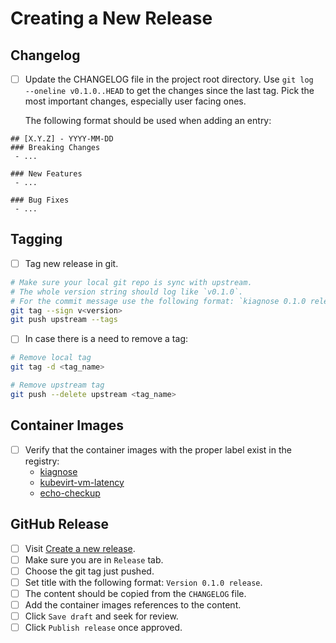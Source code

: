 # Creating a New Release

## Changelog

- [ ] Update the CHANGELOG file in the project root directory.
  Use `git log  --oneline v0.1.0..HEAD` to get the changes since the last tag.
  Pick the most important changes, especially user facing ones.

  The following format should be used when adding an entry:

```
## [X.Y.Z] - YYYY-MM-DD
### Breaking Changes
 - ...

### New Features
 - ...

### Bug Fixes
 - ...
```

## Tagging

- [ ] Tag new release in git.
```bash
# Make sure your local git repo is sync with upstream.
# The whole version string should log like `v0.1.0`.
# For the commit message use the following format: `kiagnose 0.1.0 release`.
git tag --sign v<version>
git push upstream --tags
```

- [ ] In case there is a need to remove a tag:
```bash
# Remove local tag
git tag -d <tag_name>

# Remove upstream tag
git push --delete upstream <tag_name>
```

## Container Images

- [ ] Verify that the container images with the proper label exist in the registry:
  - [kiagnose](https://quay.io/repository/kiagnose/kiagnose?tab=tags)
  - [kubevirt-vm-latency](https://quay.io/repository/kiagnose/kubevirt-vm-latency?tab=tags)
  - [echo-checkup](https://quay.io/repository/kiagnose/echo-checkup?tab=tags)

## GitHub Release

- [ ] Visit [Create a new release](https://github.com/kiagnose/kiagnose/releases/new).
- [ ] Make sure you are in `Release` tab.
- [ ] Choose the git tag just pushed.
- [ ] Set title with the following format: `Version 0.1.0 release`.
- [ ] The content should be copied from the `CHANGELOG` file.
- [ ] Add the container images references to the content.
- [ ] Click `Save draft` and seek for review.
- [ ] Click `Publish release` once approved.

